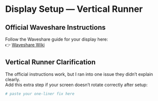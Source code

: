 # Display Setup — Vertical Runner

## Official Waveshare Instructions
Follow the Waveshare guide for your display here:  
👉 [Waveshare Wiki](https://www.waveshare.com/wiki/3.5inch_RPi_LCD_(B)_Manual_Configuration)

## Vertical Runner Clarification
The official instructions work, but I ran into one issue they didn’t explain clearly.  
Add this extra step if your screen doesn’t rotate correctly after setup:

```bash
# paste your one-liner fix here
